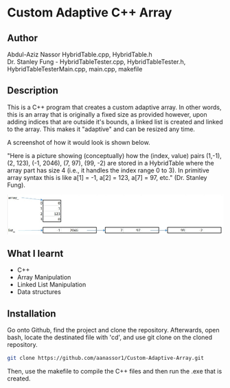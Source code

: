 # Custom Adaptive C++ Array

## Author

Abdul-Aziz Nassor HybridTable.cpp, HybridTable.h <br>
Dr. Stanley Fung - HybridTableTester.cpp, HybridTableTester.h, HybridTableTesterMain.cpp, main.cpp, makefile <br>

## Description 

This is a C++ program that creates a custom adaptive array. In other words, this is an array that is originally a fixed size as provided however, upon adding indices that are outside it's bounds, a linked list is created and linked to the array. This makes it "adaptive" and can be resized any time.

A screenshot of how it would look is shown below. 

"Here is a picture showing (conceptually) how the (index, value) pairs (1,-1), (2, 123), (-1, 2046), (7, 97), (99, -2) are stored in a HybridTable where the array part has size 4 (i.e., it handles the index range 0 to 3). In primitive array syntax this is like a[1] = -1, a[2] = 123, a[7] = 97, etc." (Dr. Stanley Fung).

![A screenshot showing the adaptive array](https://github.com/aanassor1/Custom-Adaptive-Array/blob/main/Example_Screenshot.png)

## What I learnt
* C++
* Array Manipulation
* Linked List Manipulation
* Data structures
  
## Installation

Go onto Github, find the project and clone the repository.
Afterwards, open bash, locate the destinated file with 'cd', and use git clone on the cloned repository.

```bash
git clone https://github.com/aanassor1/Custom-Adaptive-Array.git
```

Then, use the makefile to compile the C++ files and then run the .exe  that is created.
